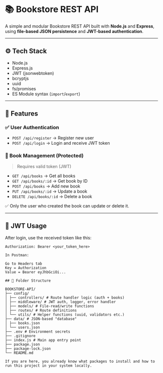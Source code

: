 # 📚 Bookstore REST API

A simple and modular Bookstore REST API built with **Node.js** and **Express**, using **file-based JSON persistence** and **JWT-based authentication**.

---

## ⚙️ Tech Stack

- Node.js
- Express.js
- JWT (jsonwebtoken)
- bcryptjs
- uuid
- fs/promises
- ES Module syntax (`import`/`export`)

---

## 🧠 Features

### ✅ User Authentication
- `POST /api/register` → Register new user
- `POST /api/login` → Login and receive JWT token

### 📘 Book Management (Protected)
> Requires valid token (JWT)

- `GET /api/books` → Get all books
- `GET /api/books/:id` → Get book by ID
- `POST /api/books` → Add new book
- `PUT /api/books/:id` → Update a book
- `DELETE /api/books/:id` → Delete a book

✅ Only the user who created the book can update or delete it.

---

## 🔐 JWT Usage

After login, use the received token like this:

```http
Authorization: Bearer <your_token_here>

In Postman:

Go to Headers tab
Key = Authorization
Value = Bearer eyJhbGciOi...

## 📁 Folder Structure

BOOKSTORE-API/
├── config/
│ ├── controllers/ # Route handler logic (auth + books)
│ ├── middleware/ # JWT auth, logger, error handler
│ ├── models/ # File-read/write functions
│ ├── routes/ # Route definitions
│ └── utils/ # Helper functions (uuid, validators etc.)
├── data/ # JSON-based "database"
│ ├── books.json
│ └── users.json
├── .env # Environment secrets
├── .gitignore
├── index.js # Main app entry point
├── package.json
├── package-lock.json
└── README.md

If you are here, you already know what packages to install and how to run this project in your system locally.
